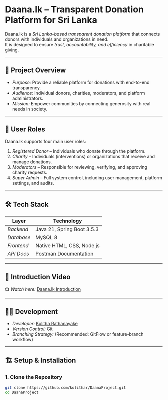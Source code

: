 # Daana.lk – Transparent Donation Platform for Sri Lanka

Daana.lk is a *Sri Lanka–based transparent donation platform* that connects donors with individuals and organizations in need.  
It is designed to ensure *trust, accountability, and efficiency* in charitable giving.

---

## 🚀 Project Overview

- *Purpose:* Provide a reliable platform for donations with end-to-end transparency.
- *Audience:* Individual donors, charities, moderators, and platform administrators.
- *Mission:* Empower communities by connecting generosity with real needs in society.

---

## 👥 User Roles

Daana.lk supports four main user roles:

1. *Registered Donor* – Individuals who donate through the platform.
2. *Charity* – Individuals (interventions) or organizations that receive and manage donations.
3. *Moderators* – Responsible for reviewing, verifying, and approving charity requests.
4. *Super Admin* – Full system control, including user management, platform settings, and audits.

---

## 🛠 Tech Stack

| Layer         | Technology                   |
|---------------|-----------------------------|
| *Backend*   | Java 21, Spring Boot 3.5.3   |
| *Database*  | MySQL 8                      |
| *Frontend*  | Native HTML, CSS, Node.js    |
| *API Docs*  | [Postman Documentation](https://documenter.getpostman.com/view/44983853/2sB3HtFcQr) |

---

## 🎥 Introduction Video

📺 *Watch here:* [Daana.lk Introduction](https://youtu.be/hNcAd_gpEw8)

---

## 👨‍💻 Development

- *Developer:* [Kolitha Rathanayake](https://github.com/kolithar)
- *Version Control:* Git
- *Branching Strategy:* (Recommended: GitFlow or feature-branch workflow)

---

## 🏗 Setup & Installation

### 1. Clone the Repository

```bash
git clone https://github.com/kolithar/DaanaProject.git
cd DaanaProject
